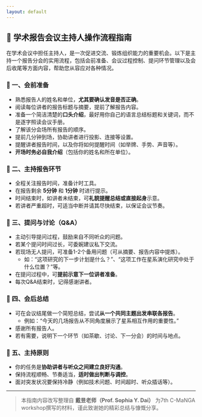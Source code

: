 ```yaml
---
layout: default
---
```


## 🧭 学术报告会议主持人操作流程指南

在学术会议中担任主持人，是一次促进交流、锻炼组织能力的重要机会。以下是主持一个报告分会的实用流程，包括会前准备、会议过程控制、提问环节管理以及会后收尾等方面内容，帮助您从容应对各种情况。

### 🔹 一、会前准备

- 熟悉报告人的姓名和单位，**尤其要确认发音是否正确**。
- 阅读每位讲者的报告标题与摘要，提前了解报告内容。
- 准备一个简洁清楚的**口头介绍**，最好用你自己的语言总结标题和关键词，而不是逐字照读会议手册。
- 了解该分会场所有报告的顺序。
- 提前几分钟到场，协助讲者进行投影、连接等设置。
- 提醒讲者报告时间，以及你将如何提醒时间（如举牌、手势、声音等）。
- **开场时务必自我介绍**（包括你的姓名和所在单位）。

### 🔹 二、主持报告环节

- 全程关注报告时间，准备计时工具。
- 在报告剩余 **5分钟** 和 **1分钟** 时进行提示。
- 时间结束时，如讲者未结束，可**礼貌提醒总结或直接起身**示意。
- 若讲者严重超时，可适当中断并请其尽快结束，以保证会议节奏。

### 🔹 三、提问与讨论（Q&A）

- 主动引导提问过程，鼓励来自不同听众的问题。
- 若某个提问时间过长，可委婉建议私下交流。
- 若现场无人提问，可准备1-2个备用问题（可从摘要、报告内容中提炼）。
  - 如：“这项研究的下一步计划是什么？”、“这项工作在星系演化研究中处于什么位置？”等。
- 在提问过程中，可**提前示意下一位讲者准备**。
- 每次Q&A结束时，记得感谢讲者。

### 🔹 四、会后总结

- 可在会议结尾做一个简短总结，尝试**从一个共同主题出发串联各报告**。
  - 例如：“今天的几场报告从不同角度展示了星系相互作用的重要性。”
- 感谢所有报告人。
- 若有需要，说明下一个环节（如茶歇、讨论、下一分会）的时间与地点。

### 🧭 五、主持原则

- 你的任务是**协助讲者与听众之间建立良好沟通**。
- 保持流程顺畅、节奏适当，**适时做出判断与调控**。
- 面对突发状况要保持冷静（例如技术问题、时间超时、听众插话等）。

---

> 本指南内容改写整理自 **戴昱老师（Prof. Sophia Y. Dai）** 为7th C-MaNGA workshop撰写的材料，谨此致谢她的精彩总结与慷慨分享。
